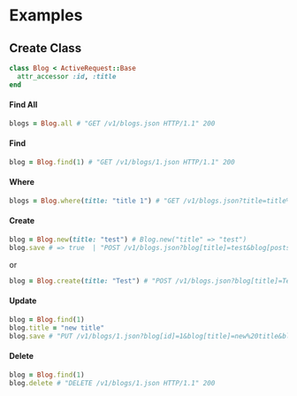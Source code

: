 # Examples

## Create Class

```ruby
class Blog < ActiveRequest::Base
  attr_accessor :id, :title
end
```

#### Find All

```ruby
blogs = Blog.all # "GET /v1/blogs.json HTTP/1.1" 200
```

#### Find

```ruby
blog = Blog.find(1) # "GET /v1/blogs/1.json HTTP/1.1" 200
```

#### Where

```ruby
blogs = Blog.where(title: "title 1") # "GET /v1/blogs.json?title=title%201 HTTP/1.1" 200
```

#### Create
```ruby
blog = Blog.new(title: "test") # Blog.new("title" => "test")
blog.save # => true  | "POST /v1/blogs.json?blog[title]=test&blog[posts_attributes][]= HTTP/1.1" 201
```
or
```ruby
blog = Blog.create(title: "Test") # "POST /v1/blogs.json?blog[title]=Test&blog[posts_attributes][]= HTTP/1.1" 201
```

#### Update

```ruby
blog = Blog.find(1)
blog.title = "new title"
blog.save # "PUT /v1/blogs/1.json?blog[id]=1&blog[title]=new%20title&blog[posts_attributes][]= HTTP/1.1" 200
```

#### Delete

```ruby
blog = Blog.find(1)
blog.delete # "DELETE /v1/blogs/1.json HTTP/1.1" 200
```
